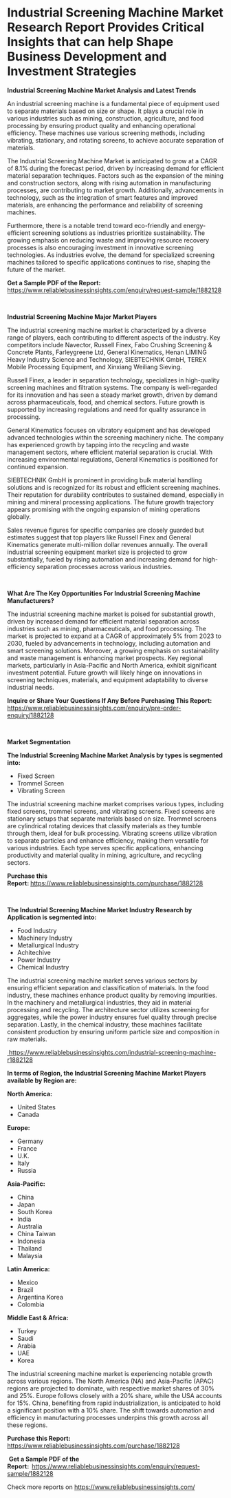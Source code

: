 <p><h1>Industrial Screening Machine Market Research Report Provides Critical Insights that can help Shape Business Development and Investment Strategies</h1></p><p><strong>Industrial Screening Machine Market Analysis and Latest Trends</strong></p>
<p><p>An industrial screening machine is a fundamental piece of equipment used to separate materials based on size or shape. It plays a crucial role in various industries such as mining, construction, agriculture, and food processing by ensuring product quality and enhancing operational efficiency. These machines use various screening methods, including vibrating, stationary, and rotating screens, to achieve accurate separation of materials.</p><p>The Industrial Screening Machine Market is anticipated to grow at a CAGR of 8.1% during the forecast period, driven by increasing demand for efficient material separation techniques. Factors such as the expansion of the mining and construction sectors, along with rising automation in manufacturing processes, are contributing to market growth. Additionally, advancements in technology, such as the integration of smart features and improved materials, are enhancing the performance and reliability of screening machines.</p><p>Furthermore, there is a notable trend toward eco-friendly and energy-efficient screening solutions as industries prioritize sustainability. The growing emphasis on reducing waste and improving resource recovery processes is also encouraging investment in innovative screening technologies. As industries evolve, the demand for specialized screening machines tailored to specific applications continues to rise, shaping the future of the market.</p></p>
<p><strong>Get a Sample PDF of the Report:&nbsp;</strong> <a href="https://www.reliablebusinessinsights.com/enquiry/request-sample/1882128?utm_campaign=2132&utm_medium=2&utm_source=Github&utm_content=ia&utm_term=23022025&utm_id=industrial-screening-machine">https://www.reliablebusinessinsights.com/enquiry/request-sample/1882128</a></p>
<p>&nbsp;</p>
<p><strong>Industrial Screening Machine Major Market Players</strong></p>
<p><p>The industrial screening machine market is characterized by a diverse range of players, each contributing to different aspects of the industry. Key competitors include Navector, Russell Finex, Fabo Crushing Screening & Concrete Plants, Farleygreene Ltd, General Kinematics, Henan LIMING Heavy Industry Science and Technology, SIEBTECHNIK GmbH, TEREX Mobile Processing Equipment, and Xinxiang Weiliang Sieving.</p><p>Russell Finex, a leader in separation technology, specializes in high-quality screening machines and filtration systems. The company is well-regarded for its innovation and has seen a steady market growth, driven by demand across pharmaceuticals, food, and chemical sectors. Future growth is supported by increasing regulations and need for quality assurance in processing.</p><p>General Kinematics focuses on vibratory equipment and has developed advanced technologies within the screening machinery niche. The company has experienced growth by tapping into the recycling and waste management sectors, where efficient material separation is crucial. With increasing environmental regulations, General Kinematics is positioned for continued expansion.</p><p>SIEBTECHNIK GmbH is prominent in providing bulk material handling solutions and is recognized for its robust and efficient screening machines. Their reputation for durability contributes to sustained demand, especially in mining and mineral processing applications. The future growth trajectory appears promising with the ongoing expansion of mining operations globally.</p><p>Sales revenue figures for specific companies are closely guarded but estimates suggest that top players like Russell Finex and General Kinematics generate multi-million dollar revenues annually. The overall industrial screening equipment market size is projected to grow substantially, fueled by rising automation and increasing demand for high-efficiency separation processes across various industries.</p></p>
<p>&nbsp;</p>
<p><strong>What Are The Key Opportunities For Industrial Screening Machine Manufacturers?</strong></p>
<p><p>The industrial screening machine market is poised for substantial growth, driven by increased demand for efficient material separation across industries such as mining, pharmaceuticals, and food processing. The market is projected to expand at a CAGR of approximately 5% from 2023 to 2030, fueled by advancements in technology, including automation and smart screening solutions. Moreover, a growing emphasis on sustainability and waste management is enhancing market prospects. Key regional markets, particularly in Asia-Pacific and North America, exhibit significant investment potential. Future growth will likely hinge on innovations in screening techniques, materials, and equipment adaptability to diverse industrial needs.</p></p>
<p><strong>Inquire or Share Your Questions If Any Before Purchasing This Report:</strong> <a href="https://www.reliablebusinessinsights.com/enquiry/pre-order-enquiry/1882128?utm_campaign=2132&utm_medium=2&utm_source=Github&utm_content=ia&utm_term=23022025&utm_id=industrial-screening-machine">https://www.reliablebusinessinsights.com/enquiry/pre-order-enquiry/1882128</a></p>
<p>&nbsp;</p>
<p><strong>Market Segmentation</strong></p>
<p><strong>The Industrial Screening Machine Market Analysis by types is segmented into:</strong></p>
<p><ul><li>Fixed Screen</li><li>Trommel Screen</li><li>Vibrating Screen</li></ul></p>
<p><p>The industrial screening machine market comprises various types, including fixed screens, trommel screens, and vibrating screens. Fixed screens are stationary setups that separate materials based on size. Trommel screens are cylindrical rotating devices that classify materials as they tumble through them, ideal for bulk processing. Vibrating screens utilize vibration to separate particles and enhance efficiency, making them versatile for various industries. Each type serves specific applications, enhancing productivity and material quality in mining, agriculture, and recycling sectors.</p></p>
<p><strong>Purchase this Report:&nbsp;</strong><a href="https://www.reliablebusinessinsights.com/purchase/1882128?utm_campaign=2132&utm_medium=2&utm_source=Github&utm_content=ia&utm_term=23022025&utm_id=industrial-screening-machine">https://www.reliablebusinessinsights.com/purchase/1882128</a></p>
<p>&nbsp;</p>
<p><strong>The Industrial Screening Machine Market Industry Research by Application is segmented into:</strong></p>
<p><ul><li>Food Industry</li><li>Machinery Industry</li><li>Metallurgical Industry</li><li>Achitechive</li><li>Power Industry</li><li>Chemical Industry</li></ul></p>
<p><p>The industrial screening machine market serves various sectors by ensuring efficient separation and classification of materials. In the food industry, these machines enhance product quality by removing impurities. In the machinery and metallurgical industries, they aid in material processing and recycling. The architecture sector utilizes screening for aggregates, while the power industry ensures fuel quality through precise separation. Lastly, in the chemical industry, these machines facilitate consistent production by ensuring uniform particle size and composition in raw materials.</p></p>
<p><a href="https://www.reliablebusinessinsights.com/industrial-screening-machine-r1882128?utm_campaign=2132&utm_medium=2&utm_source=Github&utm_content=ia&utm_term=23022025&utm_id=industrial-screening-machine">&nbsp;https://www.reliablebusinessinsights.com/industrial-screening-machine-r1882128</a></p>
<p><strong>In terms of Region, the Industrial Screening Machine Market Players available by Region are:</strong></p>
<p>
    <p> <strong> North America: </strong>
        <ul>
            <li>United States</li>
            <li>Canada</li>
        </ul>
        </p> 
    <p> <strong> Europe: </strong>
        <ul>
            <li>Germany</li>
            <li>France</li>
            <li>U.K.</li>
            <li>Italy</li>
            <li>Russia</li>
        </ul>
        </p> 
    <p> <strong> Asia-Pacific: </strong>
        <ul>
            <li>China</li>
            <li>Japan</li>
            <li>South Korea</li>
            <li>India</li>
            <li>Australia</li>
            <li>China Taiwan</li>
            <li>Indonesia</li>
            <li>Thailand</li>
            <li>Malaysia</li>
        </ul>
        </p> 
    <p> <strong> Latin America: </strong>
        <ul>
            <li>Mexico</li>
            <li>Brazil</li>
            <li>Argentina Korea</li>
            <li>Colombia</li>
        </ul>
        </p> 
    <p> <strong> Middle East & Africa: </strong>
        <ul>
            <li>Turkey</li>
            <li>Saudi</li>
            <li>Arabia</li>
            <li>UAE</li>
            <li>Korea</li>
        </ul>
    </p>
    </p>
<p><p>The industrial screening machine market is experiencing notable growth across various regions. The North America (NA) and Asia-Pacific (APAC) regions are projected to dominate, with respective market shares of 30% and 25%. Europe follows closely with a 20% share, while the USA accounts for 15%. China, benefiting from rapid industrialization, is anticipated to hold a significant position with a 10% share. The shift towards automation and efficiency in manufacturing processes underpins this growth across all these regions.</p></p>
<p><strong>Purchase this Report: </strong><a href="https://www.reliablebusinessinsights.com/purchase/1882128?utm_campaign=2132&utm_medium=2&utm_source=Github&utm_content=ia&utm_term=23022025&utm_id=industrial-screening-machine">https://www.reliablebusinessinsights.com/purchase/1882128</a></p>
<p>&nbsp;<strong>Get a Sample PDF of the Report:&nbsp;&nbsp;</strong><a href="https://www.reliablebusinessinsights.com/enquiry/request-sample/1882128?utm_campaign=2132&utm_medium=2&utm_source=Github&utm_content=ia&utm_term=23022025&utm_id=industrial-screening-machine">https://www.reliablebusinessinsights.com/enquiry/request-sample/1882128</a></p>
<p><strong></strong></p>
<p>Check more reports on <a href="https://www.reliablebusinessinsights.com/?utm_campaign=2132&utm_medium=2&utm_source=Github&utm_content=ia&utm_term=23022025&utm_id=industrial-screening-machine">https://www.reliablebusinessinsights.com/</a></p>